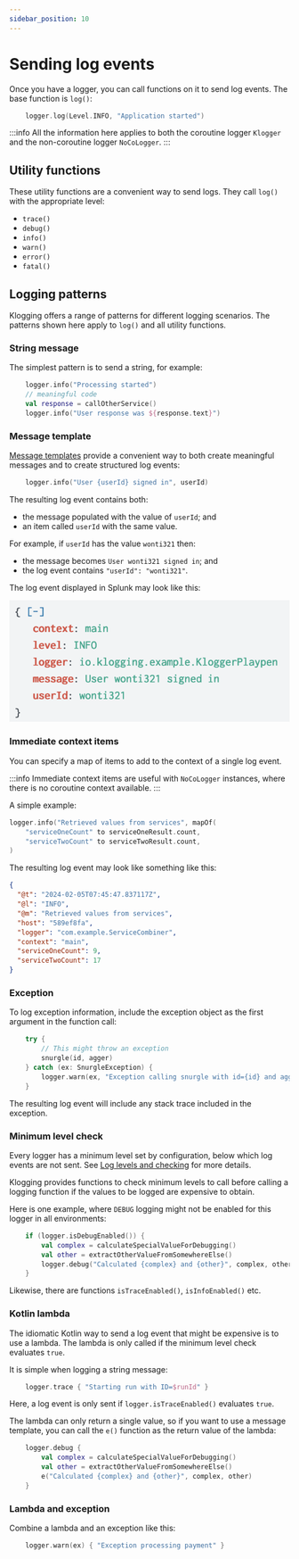 ```yaml
---
sidebar_position: 10
---
```


# Sending log events

Once you have a logger, you can call functions on it to send log events. The base function is `log()`:

```kotlin
    logger.log(Level.INFO, "Application started")
```

:::info
All the information here applies to both the coroutine logger `Klogger` and the non-coroutine
logger `NoCoLogger`.
:::

## Utility functions

These utility functions are a convenient way to send logs. They call `log()` with the
appropriate level:

- `trace()`
- `debug()`
- `info()`
- `warn()`
- `error()`
- `fatal()`

## Logging patterns

Klogging offers a range of patterns for different logging scenarios. The patterns shown here apply
to `log()` and all utility functions.

### String message

The simplest pattern is to send a string, for example:

```kotlin
    logger.info("Processing started")
    // meaningful code
    val response = callOtherService()
    logger.info("User response was ${response.text}")
```

### Message template

[Message templates](../context/message-templates.md) provide a convenient way to both create meaningful
messages and to create structured log events:

```kotlin
    logger.info("User {userId} signed in", userId)
```

The resulting log event contains both:

- the message populated with the value of `userId`; and
- an item called `userId` with the same value.

For example, if `userId` has the value `wonti321` then:

- the message becomes `User wonti321 signed in`; and
- the log event contains `"userId": "wonti321"`.

The log event displayed in Splunk may look like this:

![Example of structured event message in Splunk](/img/log-info-userId-splunk.png)

### Immediate context items

You can specify a map of items to add to the context of a single log event.

:::info
Immediate context items are useful with `NoCoLogger` instances, where there is no coroutine
context available.
:::

A simple example:

```kotlin
logger.info("Retrieved values from services", mapOf(
    "serviceOneCount" to serviceOneResult.count,
    "serviceTwoCount" to serviceTwoResult.count,
)
```

The resulting log event may look like something like this:

```json
{
  "@t": "2024-02-05T07:45:47.837117Z",
  "@l": "INFO",
  "@m": "Retrieved values from services",
  "host": "589ef8fa",
  "logger": "com.example.ServiceCombiner",
  "context": "main",
  "serviceOneCount": 9,
  "serviceTwoCount": 17
}
```

### Exception

To log exception information, include the exception object as the first argument in the function call:

```kotlin
    try {
        // This might throw an exception
        snurgle(id, agger)
    } catch (ex: SnurgleException) {
        logger.warn(ex, "Exception calling snurgle with id={id} and agger={agger}", id, agger)
    }
```

The resulting log event will include any stack trace included in the exception.

### Minimum level check

Every logger has a minimum level set by configuration, below which log events are not sent.
See [Log levels and checking](../internals/level-checking) for more details.

Klogging provides functions to check minimum levels to call before calling a logging function
if the values to be logged are expensive to obtain.

Here is one example, where `DEBUG` logging might not be enabled for this logger in all environments:

```kotlin
    if (logger.isDebugEnabled()) {
        val complex = calculateSpecialValueForDebugging()
        val other = extractOtherValueFromSomewhereElse()
        logger.debug("Calculated {complex} and {other}", complex, other)
    }
```

Likewise, there are functions `isTraceEnabled()`, `isInfoEnabled()` etc.

### Kotlin lambda

The idiomatic Kotlin way to send a log event that might be expensive is to use a lambda.
The lambda is only called if the minimum level check evaluates `true`.

It is simple when logging a string message:

```kotlin
    logger.trace { "Starting run with ID=$runId" }
```

Here, a log event is only sent if `logger.isTraceEnabled()` evaluates `true`.

The lambda can only return a single value, so if you want to use a message template, you
can call the `e()` function as the return value of the lambda:

```kotlin
    logger.debug {
        val complex = calculateSpecialValueForDebugging()
        val other = extractOtherValueFromSomewhereElse()
        e("Calculated {complex} and {other}", complex, other)
    }
```

### Lambda and exception

Combine a lambda and an exception like this:

```kotlin
    logger.warn(ex) { "Exception processing payment" }
```
